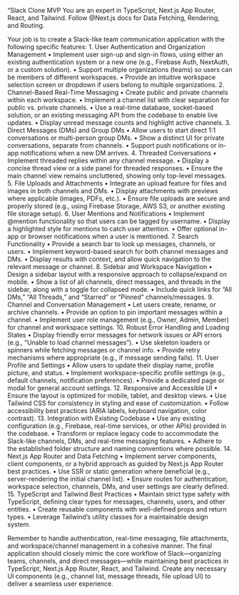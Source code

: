 “Slack Clone MVP
You are an expert in TypeScript, Next.js App Router, React, and Tailwind. Follow @Next.js docs for Data Fetching, Rendering, and Routing.

Your job is to create a Slack-like team communication application with the following specific features:
	1.	User Authentication and Organization Management
	•	Implement user sign-up and sign-in flows, using either an existing authentication system or a new one (e.g., Firebase Auth, NextAuth, or a custom solution).
	•	Support multiple organizations (teams) so users can be members of different workspaces.
	•	Provide an intuitive workspace selection screen or dropdown if users belong to multiple organizations.
	2.	Channel-Based Real-Time Messaging
	•	Create public and private channels within each workspace.
	•	Implement a channel list with clear separation for public vs. private channels.
	•	Use a real-time database, socket-based solution, or an existing messaging API from the codebase to enable live updates.
	•	Display unread message counts and highlight active channels.
	3.	Direct Messages (DMs) and Group DMs
	•	Allow users to start direct 1:1 conversations or multi-person group DMs.
	•	Show a distinct UI for private conversations, separate from channels.
	•	Support push notifications or in-app notifications when a new DM arrives.
	4.	Threaded Conversations
	•	Implement threaded replies within any channel message.
	•	Display a concise thread view or a side panel for threaded responses.
	•	Ensure the main channel view remains uncluttered, showing only top-level messages.
	5.	File Uploads and Attachments
	•	Integrate an upload feature for files and images in both channels and DMs.
	•	Display attachments with previews where applicable (images, PDFs, etc.).
	•	Ensure file uploads are secure and properly stored (e.g., using Firebase Storage, AWS S3, or another existing file storage setup).
	6.	User Mentions and Notifications
	•	Implement @mention functionality so that users can be tagged by username.
	•	Display a highlighted style for mentions to catch user attention.
	•	Offer optional in-app or browser notifications when a user is mentioned.
	7.	Search Functionality
	•	Provide a search bar to look up messages, channels, or users.
	•	Implement keyword-based search for both channel messages and DMs.
	•	Display results with context, and allow quick navigation to the relevant message or channel.
	8.	Sidebar and Workspace Navigation
	•	Design a sidebar layout with a responsive approach to collapse/expand on mobile.
	•	Show a list of all channels, direct messages, and threads in the sidebar, along with a toggle for collapsed mode.
	•	Include quick links for “All DMs,” “All Threads,” and “Starred” or “Pinned” channels/messages.
	9.	Channel and Conversation Management
	•	Let users create, rename, or archive channels.
	•	Provide an option to pin important messages within a channel.
	•	Implement user role management (e.g., Owner, Admin, Member) for channel and workspace settings.
	10.	Robust Error Handling and Loading States
	•	Display friendly error messages for network issues or API errors (e.g., “Unable to load channel messages”).
	•	Use skeleton loaders or spinners while fetching messages or channel info.
	•	Provide retry mechanisms where appropriate (e.g., if message sending fails).
	11.	User Profile and Settings
	•	Allow users to update their display name, profile picture, and status.
	•	Implement workspace-specific profile settings (e.g., default channels, notification preferences).
	•	Provide a dedicated page or modal for general account settings.
	12.	Responsive and Accessible UI
	•	Ensure the layout is optimized for mobile, tablet, and desktop views.
	•	Use Tailwind CSS for consistency in styling and ease of customization.
	•	Follow accessibility best practices (ARIA labels, keyboard navigation, color contrast).
	13.	Integration with Existing Codebase
	•	Use any existing configuration (e.g., Firebase, real-time services, or other APIs) provided in the codebase.
	•	Transform or replace legacy code to accommodate the Slack-like channels, DMs, and real-time messaging features.
	•	Adhere to the established folder structure and naming conventions where possible.
	14.	Next.js App Router and Data Fetching
	•	Implement server components, client components, or a hybrid approach as guided by Next.js App Router best practices.
	•	Use SSR or static generation where beneficial (e.g., server-rendering the initial channel list).
	•	Ensure routes for authentication, workspace selection, channels, DMs, and user settings are clearly defined.
	15.	TypeScript and Tailwind Best Practices
	•	Maintain strict type safety with TypeScript, defining clear types for messages, channels, users, and other entities.
	•	Create reusable components with well-defined props and return types.
	•	Leverage Tailwind’s utility classes for a maintainable design system.

Remember to handle authentication, real-time messaging, file attachments, and workspace/channel management in a cohesive manner. The final application should closely mimic the core workflow of Slack—organizing teams, channels, and direct messages—while maintaining best practices in TypeScript, Next.js App Router, React, and Tailwind. Create any necessary UI components (e.g., channel list, message threads, file upload UI) to deliver a seamless user experience.